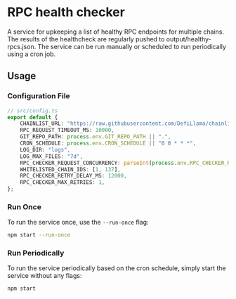 # RPC health checker

A service for upkeeping a list of healthy RPC endpoints for multiple chains.
The results of the healthcheck are regularly pushed to output/healthy-rpcs.json.
The service can be run manually or scheduled to run periodically using a cron job.

## Usage


### Configuration File
```ts
// src/config.ts
export default {
    CHAINLIST_URL: "https://raw.githubusercontent.com/DefiLlama/chainlist/refs/heads/main/constants/extraRpcs.js",
    RPC_REQUEST_TIMEOUT_MS: 10000,
    GIT_REPO_PATH: process.env.GIT_REPO_PATH || ".",
    CRON_SCHEDULE: process.env.CRON_SCHEDULE || "0 0 * * *",
    LOG_DIR: "logs",
    LOG_MAX_FILES: "7d",
    RPC_CHECKER_REQUEST_CONCURRENCY: parseInt(process.env.RPC_CHECKER_REQUEST_CONCURRENCY || "100", 10),
    WHITELISTED_CHAIN_IDS: [1, 137],
    RPC_CHECKER_RETRY_DELAY_MS: 12000,
    RPC_CHECKER_MAX_RETRIES: 1,
};
```

### Run Once

To run the service once, use the `--run-once` flag:

```sh
npm start --run-once
```

### Run Periodically

To run the service periodically based on the cron schedule, simply start the service without any flags:

```sh
npm start
```
